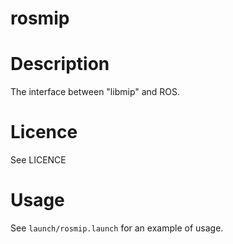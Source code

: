 # rosmip

Description
===========

The interface between "libmip" and ROS.

Licence
=======

See LICENCE

Usage
=====

See `launch/rosmip.launch` for an example of usage.
